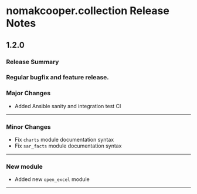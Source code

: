 # nomakcooper.collection Release Notes

## 1\.2\.0

### Release Summary

### Regular bugfix and feature release\.


### Major Changes
* Added Ansible sanity and integration test CI
---
### Minor Changes
* Fix <code>charts</code> module documentation syntax
* Fix <code>sar_facts</code> module documentation syntax
---

### New module
* Added new <code>open_excel</code> module
---